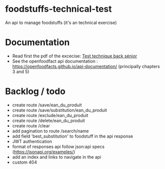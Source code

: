 # foodstuffs-technical-test
An api to manage foodstuffs (it's an technical exercise)

# Documentation
- Read first the pdf of the excecise: [Test technique back sénior](https://github.com/leon-mat/foodstuffs-technical-test/blob/main/Test%20technique%20back%20s%C3%A9nior.pdf)
- See the openfoodfact api documentation : https://openfoodfacts.github.io/api-documentation/ (principally chapters 3 and 5)

# Backlog / todo
- create route /save/ean_du_produit
- create route /save/substitution/ean_du_produit
- create route /exclude/ean_du_produit
- create route /delete/ean_du_produit
- create route /clear
- add pagination to route /search/name
- add field 'best_substitution' to foodstuff in the api response
- JWT authentication
- format of responses api follow json:api specs (https://jsonapi.org/examples/)
- add an index and links to navigate in the api
- custom 404